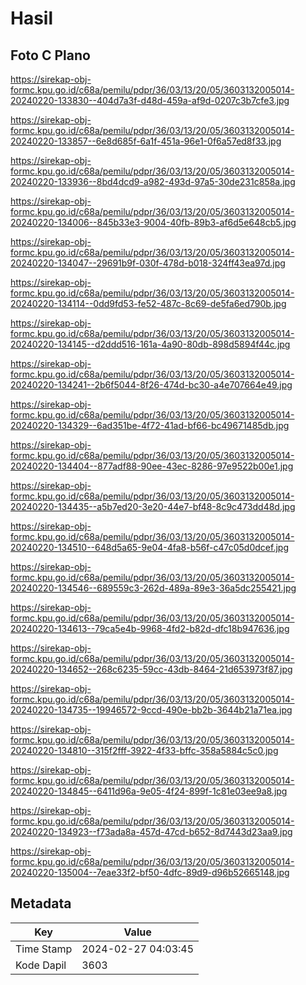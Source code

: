 # Hasil

## Foto C Plano

https://sirekap-obj-formc.kpu.go.id/c68a/pemilu/pdpr/36/03/13/20/05/3603132005014-20240220-133830--404d7a3f-d48d-459a-af9d-0207c3b7cfe3.jpg

https://sirekap-obj-formc.kpu.go.id/c68a/pemilu/pdpr/36/03/13/20/05/3603132005014-20240220-133857--6e8d685f-6a1f-451a-96e1-0f6a57ed8f33.jpg

https://sirekap-obj-formc.kpu.go.id/c68a/pemilu/pdpr/36/03/13/20/05/3603132005014-20240220-133936--8bd4dcd9-a982-493d-97a5-30de231c858a.jpg

https://sirekap-obj-formc.kpu.go.id/c68a/pemilu/pdpr/36/03/13/20/05/3603132005014-20240220-134006--845b33e3-9004-40fb-89b3-af6d5e648cb5.jpg

https://sirekap-obj-formc.kpu.go.id/c68a/pemilu/pdpr/36/03/13/20/05/3603132005014-20240220-134047--29691b9f-030f-478d-b018-324ff43ea97d.jpg

https://sirekap-obj-formc.kpu.go.id/c68a/pemilu/pdpr/36/03/13/20/05/3603132005014-20240220-134114--0dd9fd53-fe52-487c-8c69-de5fa6ed790b.jpg

https://sirekap-obj-formc.kpu.go.id/c68a/pemilu/pdpr/36/03/13/20/05/3603132005014-20240220-134145--d2ddd516-161a-4a90-80db-898d5894f44c.jpg

https://sirekap-obj-formc.kpu.go.id/c68a/pemilu/pdpr/36/03/13/20/05/3603132005014-20240220-134241--2b6f5044-8f26-474d-bc30-a4e707664e49.jpg

https://sirekap-obj-formc.kpu.go.id/c68a/pemilu/pdpr/36/03/13/20/05/3603132005014-20240220-134329--6ad351be-4f72-41ad-bf66-bc49671485db.jpg

https://sirekap-obj-formc.kpu.go.id/c68a/pemilu/pdpr/36/03/13/20/05/3603132005014-20240220-134404--877adf88-90ee-43ec-8286-97e9522b00e1.jpg

https://sirekap-obj-formc.kpu.go.id/c68a/pemilu/pdpr/36/03/13/20/05/3603132005014-20240220-134435--a5b7ed20-3e20-44e7-bf48-8c9c473dd48d.jpg

https://sirekap-obj-formc.kpu.go.id/c68a/pemilu/pdpr/36/03/13/20/05/3603132005014-20240220-134510--648d5a65-9e04-4fa8-b56f-c47c05d0dcef.jpg

https://sirekap-obj-formc.kpu.go.id/c68a/pemilu/pdpr/36/03/13/20/05/3603132005014-20240220-134546--689559c3-262d-489a-89e3-36a5dc255421.jpg

https://sirekap-obj-formc.kpu.go.id/c68a/pemilu/pdpr/36/03/13/20/05/3603132005014-20240220-134613--79ca5e4b-9968-4fd2-b82d-dfc18b947636.jpg

https://sirekap-obj-formc.kpu.go.id/c68a/pemilu/pdpr/36/03/13/20/05/3603132005014-20240220-134652--268c6235-59cc-43db-8464-21d653973f87.jpg

https://sirekap-obj-formc.kpu.go.id/c68a/pemilu/pdpr/36/03/13/20/05/3603132005014-20240220-134735--19946572-9ccd-490e-bb2b-3644b21a71ea.jpg

https://sirekap-obj-formc.kpu.go.id/c68a/pemilu/pdpr/36/03/13/20/05/3603132005014-20240220-134810--315f2fff-3922-4f33-bffc-358a5884c5c0.jpg

https://sirekap-obj-formc.kpu.go.id/c68a/pemilu/pdpr/36/03/13/20/05/3603132005014-20240220-134845--6411d96a-9e05-4f24-899f-1c81e03ee9a8.jpg

https://sirekap-obj-formc.kpu.go.id/c68a/pemilu/pdpr/36/03/13/20/05/3603132005014-20240220-134923--f73ada8a-457d-47cd-b652-8d7443d23aa9.jpg

https://sirekap-obj-formc.kpu.go.id/c68a/pemilu/pdpr/36/03/13/20/05/3603132005014-20240220-135004--7eae33f2-bf50-4dfc-89d9-d96b52665148.jpg


## Metadata

| Key        | Value               |
| ---------- | ------------------- |
| Time Stamp | 2024-02-27 04:03:45 |
| Kode Dapil | 3603                |




